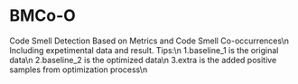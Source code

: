 # BMCo-O
Code Smell Detection Based on Metrics and Code Smell Co-occurrences\n
Including expetimental data and result. Tips:\n
1.baseline_1 is the original data\n
2.baseline_2 is the optimized data\n
3.extra is the added positive samples from optimization process\n
